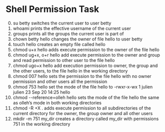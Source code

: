 # Shell Permission Task
0. su betty  switches the current user to user betty
1. whoami    prints the effective username of the current user
2. groups    prints all the groups the current user is part of
3. chown betty hello   changes the owner of file hello to user betty
4. touch hello  creates an empty file called hello
5. chmod u+x hello  adds execute permission to the owner of the file hello
6. chmod ug+x, o+r hello   add execute permission to the owner and group and read permission to other user to the file hello
7. chmod ugo+x hello   add execution permission to owner, the group and the other users, to the file hello in the working directory
8. chmod 007 hello sets the permission to the file hello with no owner permission and other users all the permission
9. chmod 753 hello    set the mode of the file hello to -rwxr-x-wx 1 julien julien 23 Sep 20 14:25 hello
10. chmod --reference=olleh hello    sets the mode of the file hello the same as olleh’s mode in both working directories
11. chmod -R +X .   adds execute permission to all subdirectories of the current directory for the owner, the group owner and all other users 
12. mkdir -m 751 my_dir  creates a directory called my_dir with permissions 751 in the working directory
